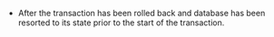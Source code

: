 - After the transaction has been rolled back and database has been resorted to its state prior to the start of the transaction.